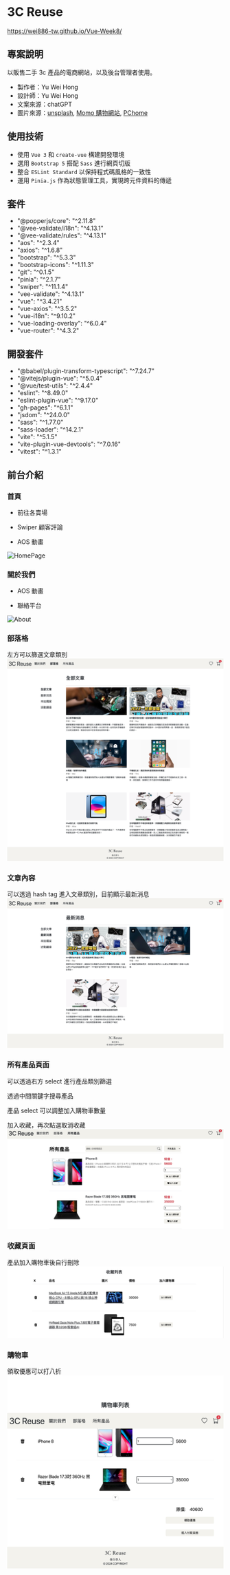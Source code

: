# 3C Reuse

https://wei886-tw.github.io/Vue-Week8/

## 專案說明

以販售二手 3c 產品的電商網站，以及後台管理者使用。

- 製作者：Yu Wei Hong
- 設計師：Yu Wei Hong
- 文案來源：chatGPT
- 圖片來源：[unsplash](https://unsplash.com/), [Momo 購物網站](https://www.momoshop.com.tw/main/Main.jsp), [PChome](https://24h.pchome.com.tw/?gad_source=1&gclid=Cj0KCQjw7ZO0BhDYARIsAFttkCgRq_VgBVPATLz4aHpMQtxOdaagNxkLWnaWP8Q65eIcZanICHZKWdwaAmkrEALw_wcB)

## 使用技術

- 使用 `Vue 3` 和 `create-vue` 構建開發環境
- 選用 `Bootstrap 5` 搭配 `Sass` 進行網頁切版
- 整合 `ESLint Standard` 以保持程式碼風格的一致性
- 運用 `Pinia.js` 作為狀態管理工具，實現跨元件資料的傳遞

## 套件
* "@popperjs/core": "^2.11.8"
* "@vee-validate/i18n": "^4.13.1"
* "@vee-validate/rules": "^4.13.1"
* "aos": "^2.3.4"
* "axios": "^1.6.8"
* "bootstrap": "^5.3.3"
* "bootstrap-icons": "^1.11.3"
* "git": "^0.1.5"
* "pinia": "^2.1.7"
* "swiper": "^11.1.4"
* "vee-validate": "^4.13.1"
* "vue": "^3.4.21"
* "vue-axios": "^3.5.2"
* "vue-i18n": "^9.10.2"
* "vue-loading-overlay": "^6.0.4"
* "vue-router": "^4.3.2"

## 開發套件
* "@babel/plugin-transform-typescript": "^7.24.7"
* "@vitejs/plugin-vue": "^5.0.4"
* "@vue/test-utils": "^2.4.4"
* "eslint": "^8.49.0"
* "eslint-plugin-vue": "^9.17.0"
* "gh-pages": "^6.1.1"
* "jsdom": "^24.0.0"
* "sass": "^1.77.0"
* "sass-loader": "^14.2.1"
* "vite": "^5.1.5"
* "vite-plugin-vue-devtools": "^7.0.16"
* "vitest": "^1.3.1"

## 前台介紹

### 首頁

- 前往各賣場  

- Swiper 顧客評論  

- AOS 動畫

![HomePage](https://raw.githubusercontent.com/wei886-tw/3cReuse-pic/main/HomePage.jpeg)

### 關於我們

- AOS 動畫

- 聯絡平台
  
![About](https://raw.githubusercontent.com/wei886-tw/3cReuse-pic/main/About.png)

### 部落格

左方可以篩選文章類別
![Blog](https://raw.githubusercontent.com/wei886-tw/3cReuse-pic/main/Blog.png)

### 文章內容

可以透過 hash tag 進入文章類別，目前顯示最新消息
![BlogCategory](https://raw.githubusercontent.com/wei886-tw/3cReuse-pic/main/BlogCategory.png)

### 所有產品頁面

可以透過右方 select 進行產品類別篩選  

透過中間關鍵字搜尋產品  

產品 select 可以調整加入購物車數量

加入收藏，再次點選取消收藏
![ProductsList](https://raw.githubusercontent.com/wei886-tw/3cReuse-pic/main/ProductsList.jpg)

### 收藏頁面

產品加入購物車後自行刪除
![Collection](https://raw.githubusercontent.com/wei886-tw/3cReuse-pic/main/Collection.jpg)

### 購物車

領取優惠可以打八折
![Collection](https://raw.githubusercontent.com/wei886-tw/3cReuse-pic/main/UserCart.png)
